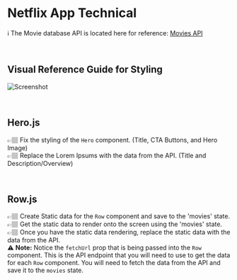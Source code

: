 # Netflix App Technical

ℹ️ The Movie database API is located here for reference: [Movies API](https://developers.themoviedb.org/3/getting-started/introduction)

<br>

## Visual Reference Guide for Styling

![Screenshot](referenceImage.png)

<br>

## Hero.js

👉🏽 Fix the styling of the `Hero` component. (Title, CTA Buttons, and Hero Image)
<br>
👉🏽 Replace the Lorem Ipsums with the data from the API. (Title and Description/Overview)

<br>

## Row.js

👉🏽 Create Static data for the `Row` component and save to the 'movies' state.
<br>
👉🏽 Get the static data to render onto the screen using the 'movies' state.
<br>
👉🏽 Once you have the static data rendering, replace the static data with the data from the API.
<br>
:warning: **Note:** Notice the `fetchUrl` prop that is being passed into the `Row` component. This is the API endpoint that you will need to use to get the data for each `Row` component. You will need to fetch the data from the API and save it to the `movies` state.
